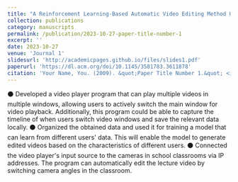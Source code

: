```yaml
---
title: "A Reinforcement Learning-Based Automatic Video Editing Method Using the Knowledge from Vision-Language Model"
collection: publications
category: manuscripts
permalink: /publication/2023-10-27-paper-title-number-1
excerpt: ''
date: 2023-10-27
venue: 'Journal 1'
slidesurl: 'http://academicpages.github.io/files/slides1.pdf'
paperurl: 'https://dl.acm.org/doi/10.1145/3581783.3611878'
citation: 'Your Name, You. (2009). &quot;Paper Title Number 1.&quot; <i>Journal 1</i>. 1(1).'
---
```


⚫ Developed a video player program that can play multiple videos in multiple windows, allowing users to actively switch the main window for video playback. Additionally, this program could be able to capture the timeline of when users switch video windows and save the relevant data locally.
⚫ Organized the obtained data and used it for training a model that can learn from different users' data. This will enable the model to generate edited videos based on the characteristics of different users.
⚫ Connected the video player's input source to the cameras in school classrooms via IP addresses. The program can automatically edit the lecture video by switching camera angles in the classroom.
